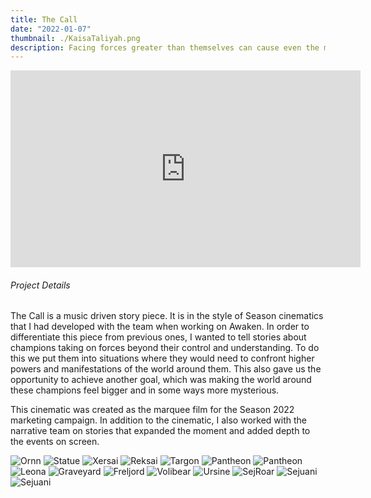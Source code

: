 ```yaml
---
title: The Call
date: "2022-01-07"
thumbnail: ./KaisaTaliyah.png
description: Facing forces greater than themselves can cause even the most legendary warriors to question their path.  To question themselves.  It is in these circumstances that test their resolve, where a champion’s will is forged.  When the moment calls, they must shed the chains of leadership to unleash the warrior within,  embrace their duty to the fallen and sacrifice one's self to protect those they care about.
---
```


<div class="post-content-body-wide">

<iframe width="560" height="315" src="https://www.youtube.com/embed/mDYqT0_9VR4?controls=0" title="YouTube video player" frameborder="0" allow="accelerometer; autoplay; clipboard-write; encrypted-media; gyroscope; picture-in-picture" allowfullscreen></iframe>

</div>

<h6 class="post-subtitle">Project Details</h6>
The Call is a music driven story piece.  It is in the style of Season cinematics that I had developed with the team when working on Awaken.  In order to differentiate this piece from previous ones, I wanted to tell stories about champions taking on forces beyond their control and understanding.  To do this we put them into situations where they would need to confront higher powers and manifestations of the world around them.  This also gave us the opportunity to achieve another goal, which was making the world around these champions feel bigger and in some ways more mysterious.

This cinematic was created as the marquee film for the Season 2022 marketing campaign. In addition to the cinematic, I also worked with the narrative team on stories that expanded the moment and added depth to the events on screen.

![Ornn](./Ornn_1.png)
![Statue](./Statue.png)
![Xersai](./Xersai.png)
![Reksai](./Reksai.png)
![Targon](./Targon.png)
![Pantheon](./Pantheon.png)
![Pantheon](./Pantheon_2.png)
![Leona](./Leona.png)
![Graveyard](./Graveyard.png)
![Freljord](./Freljord.png)
![Volibear](./Volibear.png)
![Ursine](./Ursine_2.png)
![SejRoar](./SejRoar2.png)
![Sejuani](./Sejuani.png)
![Sejuani](./Sejuani_5.png)
